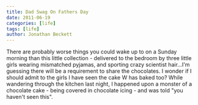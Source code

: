 ```yaml
---
title: Dad Swag On Fathers Day
date: 2011-06-19
categories: [life]
tags: [life]
author: Jonathan Beckett
---
```


There are probably worse things you could wake up to on a Sunday morning than this little collection - delivered to the bedroom by three little girls wearing mismatched pyjamas, and sporting crazy scientist hair...I'm guessing there will be a requirement to share the chocolates. I wonder if I should admit to the girls I have seen the cake W has baked too? While wandering through the kitchen last night, I happened upon a monster of a chocolate cake - being covered in chocolate icing - and was told "you haven't seen this".
